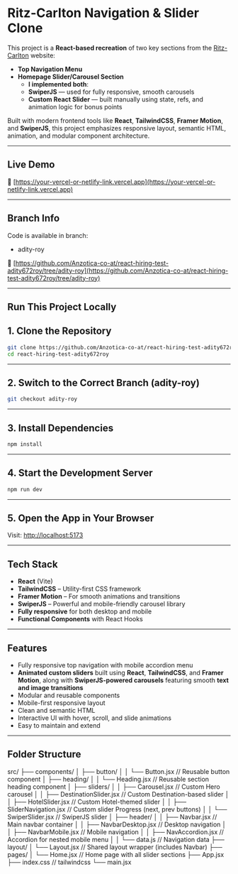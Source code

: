# Ritz-Carlton Navigation & Slider Clone

This project is a **React-based recreation** of two key sections from the [Ritz-Carlton](https://www.ritzcarlton.com/) website:

- **Top Navigation Menu**
- **Homepage Slider/Carousel Section**
  - **I implemented both**:
  - **SwiperJS** — used for fully responsive, smooth carousels
  - **Custom React Slider** — built manually using state, refs, and animation logic for bonus points

Built with modern frontend tools like **React**, **TailwindCSS**, **Framer Motion**, and **SwiperJS**, this project emphasizes responsive layout, semantic HTML, animation, and modular component architecture.

---

## Live Demo

🔗 [https://your-vercel-or-netlify-link.vercel.app](https://your-vercel-or-netlify-link.vercel.app)

---

## Branch Info

Code is available in branch:

- adity-roy

🔗 [https://github.com/Anzotica-co-at/react-hiring-test-adity672roy/tree/adity-roy](https://github.com/Anzotica-co-at/react-hiring-test-adity672roy/tree/adity-roy)

---

## Run This Project Locally

## 1. Clone the Repository

```bash
git clone https://github.com/Anzotica-co-at/react-hiring-test-adity672roy.git
cd react-hiring-test-adity672roy
```

---

## 2. Switch to the Correct Branch (adity-roy)

```bash
git checkout adity-roy
```

---

## 3. Install Dependencies

```bash
npm install
```

---

## 4. Start the Development Server

```bash
npm run dev
```

---

## 5. Open the App in Your Browser

Visit: [http://localhost:5173](http://localhost:5173)

---

## Tech Stack

- **React** (Vite)
- **TailwindCSS** – Utility-first CSS framework
- **Framer Motion** – For smooth animations and transitions
- **SwiperJS** – Powerful and mobile-friendly carousel library
- **Fully responsive** for both desktop and mobile
- **Functional Components** with React Hooks

---

## Features

- Fully responsive top navigation with mobile accordion menu
- **Animated custom sliders** built using **React**, **TailwindCSS**, and **Framer Motion**, along with **SwiperJS-powered carousels** featuring smooth **text and image transitions**
- Modular and reusable components
- Mobile-first responsive layout
- Clean and semantic HTML
- Interactive UI with hover, scroll, and slide animations
- Easy to maintain and extend

---

## Folder Structure

src/
├── components/
│   ├── button/
│   │   └── Button.jsx              // Reusable button component 
│   ├── heading/
│   │   └── Heading.jsx            // Reusable section heading component
│   ├── sliders/
│   │   ├── Carousel.jsx           // Custom Hero carousel
│   │   ├── DestinationSlider.jsx  // Custom Destination-based slider
│   │   ├── HotelSlider.jsx        // Custom Hotel-themed slider
│   │   ├── SliderNavigation.jsx   // Custom slider Progress (next, prev buttons)
│   │   └── SwiperSlider.jsx       // SwiperJS slider
│   ├── header/
│   │   ├── Navbar.jsx             // Main navbar container
│   │   ├── NavbarDesktop.jsx      // Desktop navigation
│   │   ├── NavbarMobile.jsx       // Mobile navigation
│   │   ├── NavAccordion.jsx       // Accordion for nested mobile menu
│   │   └── data.js                // Navigation data
├── layout/
│   └── Layout.jsx                 // Shared layout wrapper (includes Navbar)
├── pages/
│   └── Home.jsx                   // Home page with all slider sections
├── App.jsx
├── index.css                      // tailwindcss
└── main.jsx

